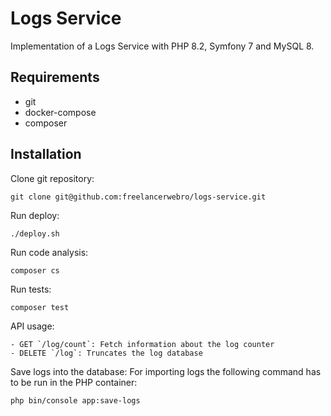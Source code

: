 # Logs Service
Implementation of a Logs Service with PHP 8.2, Symfony 7 and MySQL 8.

## Requirements
- git
- docker-compose
- composer

## Installation
Clone git repository:
```
git clone git@github.com:freelancerwebro/logs-service.git
```

Run deploy:
```
./deploy.sh
```

Run code analysis:
```
composer cs
```

Run tests:
```
composer test
```

API usage:
```
- GET `/log/count`: Fetch information about the log counter
- DELETE `/log`: Truncates the log database
```

Save logs into the database:
For importing logs the following command has to be run in the PHP container:
```
php bin/console app:save-logs
```